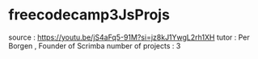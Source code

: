 # freecodecamp3JsProjs
source : https://youtu.be/jS4aFq5-91M?si=jz8kJ1YwgL2rh1XH 
tutor : Per Borgen , Founder of Scrimba
number of projects : 3
